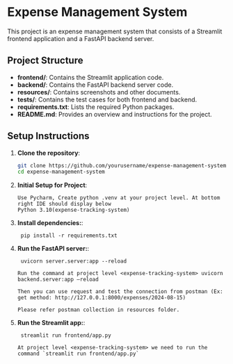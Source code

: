 # Expense Management System

This project is an expense management system that consists of a Streamlit frontend application and a FastAPI backend server.


## Project Structure

- **frontend/**: Contains the Streamlit application code.
- **backend/**: Contains the FastAPI backend server code.
- **resources/**: Contains screenshots and other documents.
- **tests/**: Contains the test cases for both frontend and backend.
- **requirements.txt**: Lists the required Python packages.
- **README.md**: Provides an overview and instructions for the project.


## Setup Instructions

1. **Clone the repository**:
   ```bash
   git clone https://github.com/yourusername/expense-management-system.git
   cd expense-management-system
   ```
1. **Initial Setup for Project**:
   ```commandline
   Use Pycharm, Create python .venv at your project level. At bottom right IDE should display below
   Python 3.10(expense-tracking-system)
   ```
1. **Install dependencies:**:   
   ```commandline
    pip install -r requirements.txt
   ```
1. **Run the FastAPI server:**:   
   ```commandline
    uvicorn server.server:app --reload

   Run the command at project level <expense-tracking-system> uvicorn backend.server:app –reload
   
   Then you can use request and test the connection from postman (Ex: get method: http://127.0.0.1:8000/expenses/2024-08-15)

   Please refer postman collection in resources folder.
   ```
1. **Run the Streamlit app:**:   
   ```commandline
    streamlit run frontend/app.py

   At project level <expense-tracking-system> we need to run the command `streamlit run frontend/app.py`
   ```


